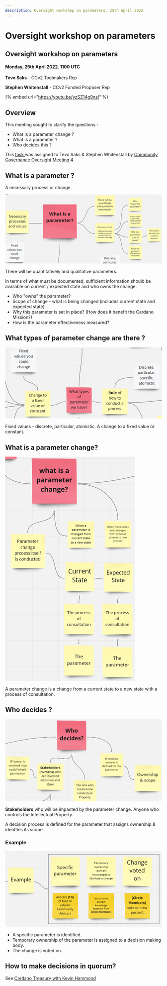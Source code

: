 ```yaml
---
description: Oversight workshop on parameters. 25th April 2022
---
```


# Oversight workshop on parameters

## Oversight workshop on parameters

#### Monday, 25th April 2022. 1100 UTC

**Tevo Saks** - CCv2 Toolmakers Rep

**Stephen Whitenstall** - CCv2 Funded Proposer Rep

{% embed url="https://youtu.be/yzSZ14g9nzI" %}

## Overview

This meeting sought to clarify the questions -

* What is a parameter change ?
* What is a parameter ?
* Who decides this ?

This [task ](https://github.com/Catalyst-Auditing/Community-Governance-Oversight-Coordination/issues/67)was assigned to Tevo Saks & Stephen Whitenstall by [Community Governance Oversight Meeting 4](https://quality-assurance-dao.gitbook.io/community-governance-oversight/project-management/meetings-and-town-halls/f7-meeting-3-7th-april-2022#5.4-governance-parameters).

## What is a parameter ?

A necessary process or change.

![What is a parameter change ?](<../../.gitbook/assets/Screenshot 2022-05-03 100117.png>)

There will be quantitatively and qualitative parameters.

In terms of what must be documented, sufficient information should be available on current / expected state and who owns the change.

* Who "owns" the parameter?
* Scope of change - what is being changed (includes current state and expected state)
* Why this parameter is set in place? (How does it benefit the Cardano Mission?)
* How is the parameter effectiveness measured?



## What types of parameter change are there ?

![](<../../.gitbook/assets/Screenshot 2022-05-04 103311.png>)

Fixed values - discrete, particular, atomistic. A change to a fixed value or constant.



## **What is a parameter change?**

![](<../../.gitbook/assets/Screenshot 2022-05-03 134921.png>)

A parameter change is a change from a current state to a new state with a process of consultation.

## Who decides ?

![](<../../.gitbook/assets/Screenshot 2022-05-04 101539.png>)

**Stakeholders** who will be impacted by the parameter change. Anyone who controls the Intellectual Property.

A decision process is defined for the parameter that assigns ownership & identfies its scope.

### Example

![](<../../.gitbook/assets/Screenshot 2022-05-04 101946.png>)

* A specific parameter is identified.
* Temporary ownership of the parameter is assigned to a decision making body.
* The change is voted on.

## How to make decisions in quorum?

See [Cardano Treasury with Kevin Hammond](https://quality-assurance-dao.gitbook.io/community-governance-oversight/governance-processes/governance-parameters/cardano-treasury-with-kevin-hammond)
